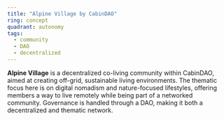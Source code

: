 ```yaml
---
title: "Alpine Village by CabinDAO"
ring: concept
quadrant: autonomy
tags:
  - community
  - DAO
  - decentralized
---
```


**Alpine Village** is a decentralized co-living community within CabinDAO, aimed at creating off-grid, sustainable living environments. The thematic focus here is on digital nomadism and nature-focused lifestyles, offering members a way to live remotely while being part of a networked community. Governance is handled through a DAO, making it both a decentralized and thematic network.
